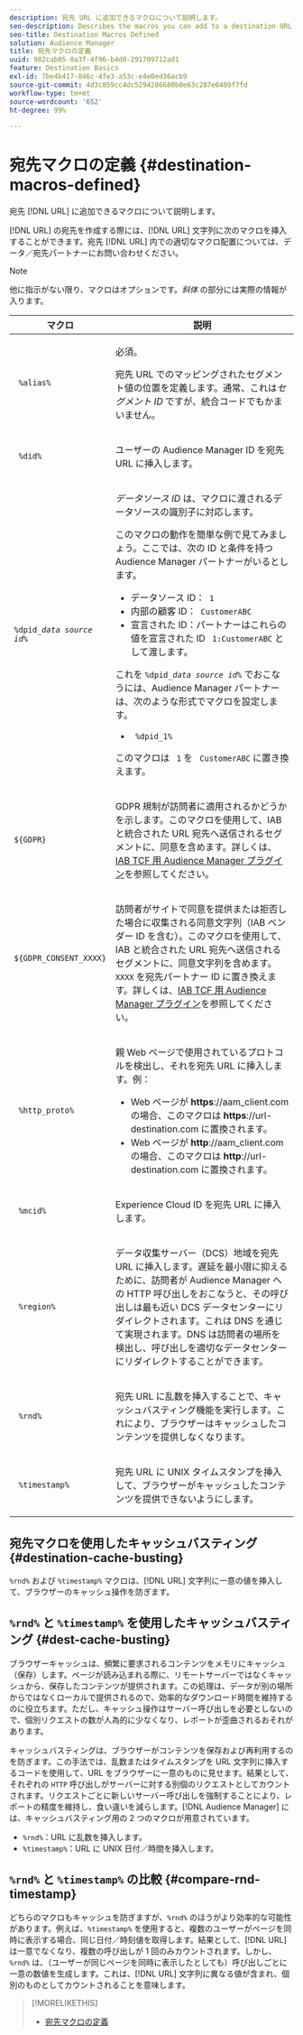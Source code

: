 ```yaml
---
description: 宛先 URL に追加できるマクロについて説明します。
seo-description: Describes the macros you can add to a destination URL.
seo-title: Destination Macros Defined
solution: Audience Manager
title: 宛先マクロの定義
uuid: 982cab05-8a3f-4f96-b4d0-291709712ad1
feature: Destination Basics
exl-id: 7be4b417-046c-4fe3-a53c-e4e0ed36acb9
source-git-commit: 4d3c859cc4dc5294286680b0e63c287e0409f7fd
workflow-type: tm+mt
source-wordcount: '652'
ht-degree: 99%

---
```


# 宛先マクロの定義 {#destination-macros-defined}

宛先 [!DNL URL] に追加できるマクロについて説明します。

<!-- destination-macros.xml -->

[!DNL URL] の宛先を作成する際には、[!DNL URL] 文字列に次のマクロを挿入することができます。宛先 [!DNL URL] 内での適切なマクロ配置については、データ／宛先パートナーにお問い合わせください。

>[!NOTE]
>
>他に指示がない限り、マクロはオプションです。*斜体* の部分には実際の情報が入ります。

<table id="table_2C532EFB9DAE41B08714753EBD7DFB05"> 
 <thead> 
  <tr> 
   <th colname="col1" class="entry"> マクロ </th> 
   <th colname="col2" class="entry"> 説明 </th> 
  </tr> 
 </thead>
 <tbody> 
  <tr> 
   <td colname="col1"> <p> <code> %alias%</code> </p> </td> 
   <td colname="col2"> <p>必須。 </p> <p>宛先 URL でのマッピングされたセグメント値の位置を定義します。通常、これは<i>セグメント ID</i> ですが、統合コードでもかまいません。 </p> </td> 
  </tr> 
  <tr> 
   <td colname="col1"> <p> <code> %did%</code> </p> </td> 
   <td colname="col2"> <p>ユーザーの <span class="keyword">Audience Manager</span> ID を宛先 URL に挿入します。 </p> </td> 
  </tr> 
  <tr> 
   <td colname="col1"> <p> <code>%dpid_<i>data source id</i>%</code> </p> </td> 
   <td colname="col2"> <p><i> データソース ID</i> は、マクロに渡されるデータソースの識別子に対応します。 </p> <p>このマクロの動作を簡単な例で見てみましょう。ここでは、次の ID と条件を持つ <span class="keyword">Audience Manager</span> パートナーがいるとします。 </p> 
    <ul id="ul_697508B437EB4090B121AFA5D519AFBE"> 
     <li id="li_32D9F72A7D1543A892DC7E1529E98A96">データソース ID：<code> 1</code> </li> 
     <li id="li_099F5B63D2244B5AADA9B26CB6152E6B">内部の顧客 ID：<code> CustomerABC</code> </li> 
     <li id="li_0D9FE501C16444DDB388C8E934E5A8C6">宣言された ID：パートナーはこれらの値を宣言された ID <code> 1:CustomerABC</code> として渡します。 </li> 
    </ul> <p>これを <code>%dpid_<i>data source id</i>%</code> でおこなうには、<span class="keyword">Audience Manager</span> パートナーは、次のような形式でマクロを設定します。 </p> 
    <ul class="simplelist"> 
     <li> <code> %dpid_1%</code> </li> 
    </ul> <p>このマクロは <code> 1</code> を <code> CustomerABC</code> に置き換えます。 </p> </td> 
  </tr> 
  <tr>
    <td><p><code>${GDPR}</code></p></td>
    <td><p>GDPR 規制が訪問者に適用されるかどうかを示します。このマクロを使用して、IAB と統合された URL 宛先へ送信されるセグメントに、同意を含めます。詳しくは、<a href="../../overview/data-security-and-privacy/aam-iab-plugin.md">IAB TCF 用 Audience Manager プラグイン</a>を参照してください。</p></td>
  </tr>
   <tr>
    <td><code>${GDPR_CONSENT_XXXX}</code></p></td>
    <td><p>訪問者がサイトで同意を提供または拒否した場合に収集される同意文字列（IAB ベンダー ID を含む）。このマクロを使用して、IAB と統合された URL 宛先へ送信されるセグメントに、同意文字列を含めます。<code>XXXX</code> を宛先パートナー ID に置き換えます。詳しくは、<a href="../../overview/data-security-and-privacy/aam-iab-plugin.md">IAB TCF 用 Audience Manager プラグイン</a>を参照してください。 </p></td>
  </tr>
  <tr> 
   <td colname="col1"> <p><code> %http_proto%</code> </p> </td> 
   <td colname="col2"> <p>親 Web ページで使用されているプロトコルを検出し、それを宛先 URL に挿入します。例：<br>
     <ul id="ul_026F56EC46E94D9EB1153557C0F65325"> 
      <li id="li_B41EF140CC274CB68FE7213DD8B908C0">Web ページが <b>https</b>://aam_client.com の場合、このマクロは <b>https</b>://url-destination.com に置換されます。 </li> 
      <li id="li_BDCD6EA69B004A92BA6981952341BD77">Web ページが <b>http</b>://aam_client.com の場合、このマクロは <b>http</b>://url-destination.com に置換されます。 </li> 
     </ul> </p> </td> 
  </tr> 
  <tr> 
   <td colname="col1"> <p><code> %mcid%</code> </p> </td> 
   <td colname="col2"> <p><span class="keyword">Experience Cloud</span> ID を宛先 URL に挿入します。 </p> </td> 
  </tr> 
  <tr> 
   <td colname="col1"> <p><code> %region%</code> </p> </td> 
   <td colname="col2"> <p><span class="wintitle">データ収集サーバー（DCS）</span>地域を宛先 URL に挿入します。遅延を最小限に抑えるために、訪問者が <span class="keyword">Audience Manager</span> への HTTP 呼び出しをおこなうと、その呼び出しは最も近い <span class="wintitle">DCS</span> データセンターにリダイレクトされます。これは DNS を通じて実現されます。DNS は訪問者の場所を検出し、呼び出しを適切なデータセンターにリダイレクトすることができます。 </p> </td> 
  </tr> 
  <tr> 
   <td colname="col1"> <p> <code> %rnd%</code> </p> </td> 
   <td colname="col2"> <p>宛先 URL に乱数を挿入することで、キャッシュバスティング機能を実行します。これにより、ブラウザーはキャッシュしたコンテンツを提供しなくなります。 </p> </td> 
  </tr> 
  <tr> 
   <td colname="col1"> <p> <code> %timestamp%</code> </p> </td> 
   <td colname="col2"> <p>宛先 URL に UNIX タイムスタンプを挿入して、ブラウザーがキャッシュしたコンテンツを提供できないようにします。 </p> </td> 
  </tr> 
 </tbody> 
</table>

## 宛先マクロを使用したキャッシュバスティング {#destination-cache-busting}

`%rnd%` および `%timestamp%` マクロは、[!DNL URL] 文字列に一意の値を挿入して、ブラウザーのキャッシュ操作を防ぎます。

## `%rnd%` と `%timestamp%` を使用したキャッシュバスティング {#dest-cache-busting}

<!-- c_dest_cache_busting.xml -->

ブラウザーキャッシュは、頻繁に要求されるコンテンツをメモリにキャッシュ（保存）します。ページが読み込まれる際に、リモートサーバーではなくキャッシュから、保存したコンテンツが提供されます。この処理は、データが別の場所からではなくローカルで提供されるので、効率的なダウンロード時間を維持するのに役立ちます。ただし、キャッシュ操作はサーバー呼び出しを必要としないので、個別リクエストの数が人為的に少なくなり、レポートが歪曲されるおそれがあります。

キャッシュバスティングは、ブラウザーがコンテンツを保存および再利用するのを防ぎます。この手法では、乱数またはタイムスタンプを URL 文字列に挿入するコードを使用して、URL をブラウザーに一意のものに見せます。結果として、それぞれの `HTTP` 呼び出しがサーバーに対する別個のリクエストとしてカウントされます。リクエストごとに新しいサーバー呼び出しを強制することにより、レポートの精度を維持し、食い違いを減らします。[!DNL Audience Manager] には、キャッシュバスティング用の 2 つのマクロが用意されています。

* `%rnd%`：URL に乱数を挿入します。
* `%timestamp%`：URL に UNIX 日付／時間を挿入します。

## `%rnd%` と `%timestamp%` の比較  {#compare-rnd-timestamp}

どちらのマクロもキャッシュを防ぎますが、`%rnd%` のほうがより効率的な可能性があります。例えば、`%timestamp%` を使用すると、複数のユーザーがページを同時に表示する場合、同じ日付／時刻値を取得します。結果として、[!DNL URL] は一意でなくなり、複数の呼び出しが 1 回のみカウントされます。しかし、`%rnd%` は、（ユーザーが同じページを同時に表示したとしても）呼び出しごとに一意の数値を生成します。これは、[!DNL URL] 文字列に異なる値が含まれ、個別のものとしてカウントされることを意味します。

>[!MORELIKETHIS]
>
>* [宛先マクロの定義](../../features/destinations/destination-macros.md#destination-macros-defined)
